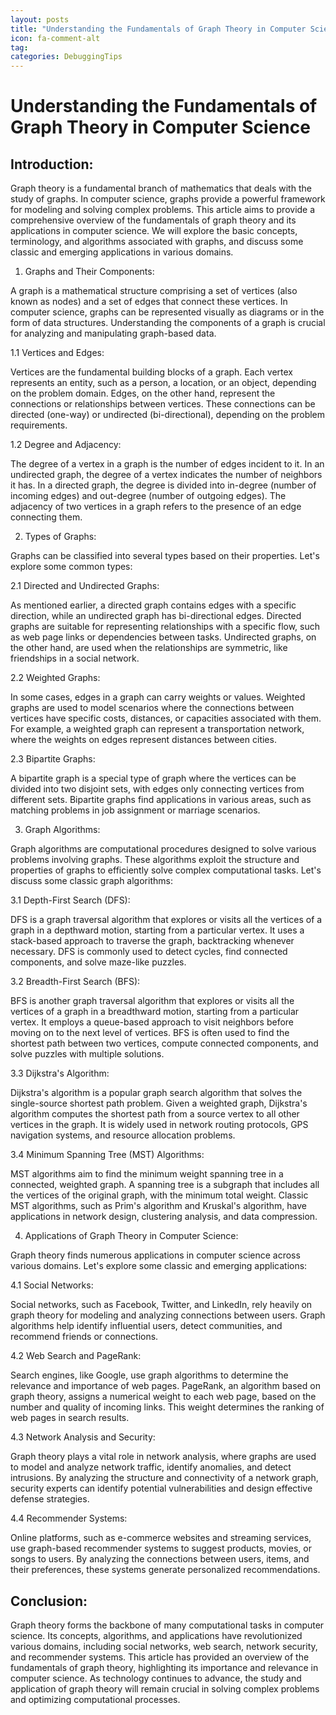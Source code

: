 ```yaml
---
layout: posts
title: "Understanding the Fundamentals of Graph Theory in Computer Science"
icon: fa-comment-alt
tag:      
categories: DebuggingTips
---
```



# Understanding the Fundamentals of Graph Theory in Computer Science

## Introduction:

Graph theory is a fundamental branch of mathematics that deals with the study of graphs. In computer science, graphs provide a powerful framework for modeling and solving complex problems. This article aims to provide a comprehensive overview of the fundamentals of graph theory and its applications in computer science. We will explore the basic concepts, terminology, and algorithms associated with graphs, and discuss some classic and emerging applications in various domains.

1. Graphs and Their Components:

A graph is a mathematical structure comprising a set of vertices (also known as nodes) and a set of edges that connect these vertices. In computer science, graphs can be represented visually as diagrams or in the form of data structures. Understanding the components of a graph is crucial for analyzing and manipulating graph-based data.

1.1 Vertices and Edges:

Vertices are the fundamental building blocks of a graph. Each vertex represents an entity, such as a person, a location, or an object, depending on the problem domain. Edges, on the other hand, represent the connections or relationships between vertices. These connections can be directed (one-way) or undirected (bi-directional), depending on the problem requirements.

1.2 Degree and Adjacency:

The degree of a vertex in a graph is the number of edges incident to it. In an undirected graph, the degree of a vertex indicates the number of neighbors it has. In a directed graph, the degree is divided into in-degree (number of incoming edges) and out-degree (number of outgoing edges). The adjacency of two vertices in a graph refers to the presence of an edge connecting them.

2. Types of Graphs:

Graphs can be classified into several types based on their properties. Let's explore some common types:

2.1 Directed and Undirected Graphs:

As mentioned earlier, a directed graph contains edges with a specific direction, while an undirected graph has bi-directional edges. Directed graphs are suitable for representing relationships with a specific flow, such as web page links or dependencies between tasks. Undirected graphs, on the other hand, are used when the relationships are symmetric, like friendships in a social network.

2.2 Weighted Graphs:

In some cases, edges in a graph can carry weights or values. Weighted graphs are used to model scenarios where the connections between vertices have specific costs, distances, or capacities associated with them. For example, a weighted graph can represent a transportation network, where the weights on edges represent distances between cities.

2.3 Bipartite Graphs:

A bipartite graph is a special type of graph where the vertices can be divided into two disjoint sets, with edges only connecting vertices from different sets. Bipartite graphs find applications in various areas, such as matching problems in job assignment or marriage scenarios.

3. Graph Algorithms:

Graph algorithms are computational procedures designed to solve various problems involving graphs. These algorithms exploit the structure and properties of graphs to efficiently solve complex computational tasks. Let's discuss some classic graph algorithms:

3.1 Depth-First Search (DFS):

DFS is a graph traversal algorithm that explores or visits all the vertices of a graph in a depthward motion, starting from a particular vertex. It uses a stack-based approach to traverse the graph, backtracking whenever necessary. DFS is commonly used to detect cycles, find connected components, and solve maze-like puzzles.

3.2 Breadth-First Search (BFS):

BFS is another graph traversal algorithm that explores or visits all the vertices of a graph in a breadthward motion, starting from a particular vertex. It employs a queue-based approach to visit neighbors before moving on to the next level of vertices. BFS is often used to find the shortest path between two vertices, compute connected components, and solve puzzles with multiple solutions.

3.3 Dijkstra's Algorithm:

Dijkstra's algorithm is a popular graph search algorithm that solves the single-source shortest path problem. Given a weighted graph, Dijkstra's algorithm computes the shortest path from a source vertex to all other vertices in the graph. It is widely used in network routing protocols, GPS navigation systems, and resource allocation problems.

3.4 Minimum Spanning Tree (MST) Algorithms:

MST algorithms aim to find the minimum weight spanning tree in a connected, weighted graph. A spanning tree is a subgraph that includes all the vertices of the original graph, with the minimum total weight. Classic MST algorithms, such as Prim's algorithm and Kruskal's algorithm, have applications in network design, clustering analysis, and data compression.

4. Applications of Graph Theory in Computer Science:

Graph theory finds numerous applications in computer science across various domains. Let's explore some classic and emerging applications:

4.1 Social Networks:

Social networks, such as Facebook, Twitter, and LinkedIn, rely heavily on graph theory for modeling and analyzing connections between users. Graph algorithms help identify influential users, detect communities, and recommend friends or connections.

4.2 Web Search and PageRank:

Search engines, like Google, use graph algorithms to determine the relevance and importance of web pages. PageRank, an algorithm based on graph theory, assigns a numerical weight to each web page, based on the number and quality of incoming links. This weight determines the ranking of web pages in search results.

4.3 Network Analysis and Security:

Graph theory plays a vital role in network analysis, where graphs are used to model and analyze network traffic, identify anomalies, and detect intrusions. By analyzing the structure and connectivity of a network graph, security experts can identify potential vulnerabilities and design effective defense strategies.

4.4 Recommender Systems:

Online platforms, such as e-commerce websites and streaming services, use graph-based recommender systems to suggest products, movies, or songs to users. By analyzing the connections between users, items, and their preferences, these systems generate personalized recommendations.

## Conclusion:

Graph theory forms the backbone of many computational tasks in computer science. Its concepts, algorithms, and applications have revolutionized various domains, including social networks, web search, network security, and recommender systems. This article has provided an overview of the fundamentals of graph theory, highlighting its importance and relevance in computer science. As technology continues to advance, the study and application of graph theory will remain crucial in solving complex problems and optimizing computational processes.